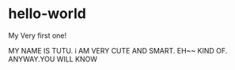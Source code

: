 # hello-world
My Very first one!

MY NAME IS TUTU. i AM VERY CUTE AND SMART.
EH~~ KIND OF.
ANYWAY.YOU WILL KNOW
